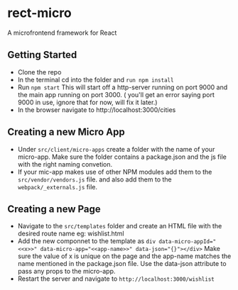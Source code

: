 # rect-micro
A microfrontend framework for React

## Getting Started
- Clone the repo 
- In the terminal cd into the folder and  `run npm install`
- Run `npm start` This will start off a http-server running on port 9000 and the main app running on port 3000. ( you'll get an error saying port 9000 in use, ignore that for now, will fix it later.)
- In the browser navigate to http://localhost:3000/cities


## Creating a new Micro App
- Under `src/client/micro-apps` create a folder with the name of your micro-app.  Make sure the folder contains a package.json and the js file with the right naming convetion.
- If your mic-app makes use of other NPM modules add them to the `src/vendor/vendors.js` file. and also add them to the `webpack/_externals.js` file.


## Creating a new Page

- Navigate to the `src/templates` folder and create an HTML file with the desired route name eg: wishlist.html 
- Add the new componnet to the template as `div data-micro-appId="<<x>>" data-micro-app="<<app-name>>" data-json="{}"></div>` Make sure the value of x is unique on the page and the app-name matches the name mentioned in the package.json file. Use the data-json attribute to pass any props to the micro-app.
- Restart the server and navigate to `http://localhost:3000/wishlist`

